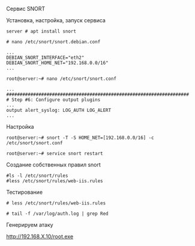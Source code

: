 Сервис SNORT

Установка, настройка, запуск сервиса
```
server # apt install snort
```
```
# nano /etc/snort/snort.debian.conf
```
```
...
DEBIAN_SNORT_INTERFACE="eth2"
DEBIAN_SNORT_HOME_NET="192.168.0.0/16"
...
```

```
root@server:~# nano /etc/snort/snort.conf
```

```
...
####################################################################
# Step #6: Configure output plugins
...
output alert_syslog: LOG_AUTH LOG_ALERT
...
```
Настройка

```
root@server:~# snort -T -S HOME_NET=[192.168.0.0/16] -c /etc/snort/snort.conf

root@server:~# service snort restart
```
Создание собственных правил snort

```
#ls -l /etc/snort/rules
#less /etc/snort/rules/web-iis.rules
```
Тестирование
```
# less /etc/snort/rules/web-iis.rules

# tail -f /var/log/auth.log | grep Red
```

Генерируем атаку

http://192.168.X.10/root.exe


